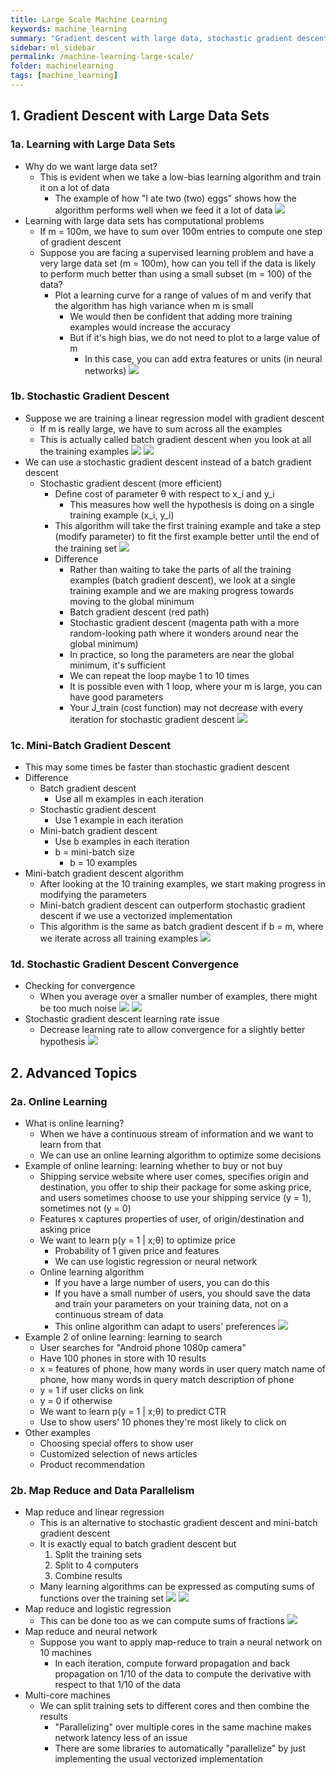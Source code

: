 ```yaml
---
title: Large Scale Machine Learning
keywords: machine_learning
summary: "Gradient descent with large data, stochastic gradient descent, mini-batch gradient descent, map reduce, data parallelism, and online learning."
sidebar: ml_sidebar
permalink: /machine-learning-large-scale/
folder: machinelearning
tags: [machine_learning]
---
```


## 1. Gradient Descent with Large Data Sets

### 1a. Learning with Large Data Sets
- Why do we want large data set?
    - This is evident when we take a low-bias learning algorithm and train it on a lot of data
        - The example of how "I ate two (two) eggs" shows how the algorithm performs well when we feed it a lot of data
        ![](https://raw.githubusercontent.com/ritchieng/machine-learning-stanford/master/w10_large_scale_ml/largescaleml.png)
- Learning with large data sets has computational problems
    - If m = 100m, we have to sum over 100m entries to compute one step of gradient descent
    - Suppose you are facing a supervised learning problem and have a very large data set (m = 100m), how can you tell if the data is likely to perform much better than using a small subset (m = 100) of the data?
        - Plot a learning curve for a range of values of m and verify that the algorithm has high variance when m is small
            - We would then be confident that adding more training examples would increase the accuracy
            - But if it's high bias, we do not need to plot to a large value of m
                - In this case, you can add extra features or units (in neural networks)
            ![](https://raw.githubusercontent.com/ritchieng/machine-learning-stanford/master/w10_large_scale_ml/largescaleml1.png)

### 1b. Stochastic Gradient Descent
- Suppose we are training a linear regression model with gradient descent
    - If m is really large, we have to sum across all the examples
    - This is actually called batch gradient descent when you look at all the training examples
    ![](https://raw.githubusercontent.com/ritchieng/machine-learning-stanford/master/w10_large_scale_ml/largescaleml2.png)
    ![](https://raw.githubusercontent.com/ritchieng/machine-learning-stanford/master/w10_large_scale_ml/largescaleml3.png)
- We can use a stochastic gradient descent instead of a batch gradient descent
    - Stochastic gradient descent (more efficient)
        - Define cost of parameter θ with respect to x_i and y_i
            - This measures how well the hypothesis is doing on a single training example (x_i, y_i)
        - This algorithm will take the first training example and take a step (modify parameter) to fit the first example better until the end of the training set
        ![](https://raw.githubusercontent.com/ritchieng/machine-learning-stanford/master/w10_large_scale_ml/largescaleml4.png)
        - Difference
            - Rather than waiting to take the parts of all the training examples (batch gradient descent), we look at a single training example and we are making progress towards moving to the global minimum
            - Batch gradient descent (red path)
            - Stochastic gradient descent (magenta path with a more random-looking path where it wonders around near the global minimum)
            - In practice, so long the parameters are near the global minimum, it's sufficient
            - We can repeat the loop maybe 1 to 10 times
            - It is possible even with 1 loop, where your m is large, you can have good parameters
            - Your J_train (cost function) may not decrease with every iteration for stochastic gradient descent
            ![](https://raw.githubusercontent.com/ritchieng/machine-learning-stanford/master/w10_large_scale_ml/largescaleml5.png)

### 1c. Mini-Batch Gradient Descent
- This may some times be faster than stochastic gradient descent
- Difference
    - Batch gradient descent
        - Use all m examples in each iteration
    - Stochastic gradient descent
        - Use 1 example in each iteration
    - Mini-batch gradient descent
        - Use b examples in each iteration
        - b = mini-batch size
            - b = 10 examples
- Mini-batch gradient descent algorithm
    - After looking at the 10 training examples, we start making progress in modifying the parameters
    - Mini-batch gradient descent can outperform stochastic gradient descent if we use a vectorized implementation
    - This algorithm is the same as batch gradient descent if b = m, where we iterate across all training examples
    ![](https://raw.githubusercontent.com/ritchieng/machine-learning-stanford/master/w10_large_scale_ml/largescaleml6.png)

### 1d. Stochastic Gradient Descent Convergence
- Checking for convergence
    - When you average over a smaller number of examples, there might be too much noise
![](https://raw.githubusercontent.com/ritchieng/machine-learning-stanford/master/w10_large_scale_ml/largescaleml7.png)
![](https://raw.githubusercontent.com/ritchieng/machine-learning-stanford/master/w10_large_scale_ml/largescaleml8.png)
- Stochastic gradient descent learning rate issue
    - Decrease learning rate to allow convergence for a slightly better hypothesis
    ![](https://raw.githubusercontent.com/ritchieng/machine-learning-stanford/master/w10_large_scale_ml/largescaleml9.png)

## 2. Advanced Topics

### 2a. Online Learning
- What is online learning?
    - When we have a continuous stream of information and we want to learn from that
    - We can use an online learning algorithm to optimize some decisions
- Example of online learning: learning whether to buy or not buy
    - Shipping service website where user comes, specifies origin and destination, you offer to ship their package for some asking price, and users sometimes choose to use your shipping service (y = 1), sometimes not (y = 0)
    - Features x captures properties of user, of origin/destination and asking price
    - We want to learn p(y = 1 | x;θ) to optimize price
        - Probability of 1 given price and features
        - We can use logistic regression or neural network
    - Online learning algorithm
        - If you have a large number of users, you can do this
        - If you have a small number of users, you should save the data and train your parameters on your training data, not on a continuous stream of data
        - This online algorithm can adapt to users' preferences
        ![](https://raw.githubusercontent.com/ritchieng/machine-learning-stanford/master/w10_large_scale_ml/largescaleml10.png)
- Example 2 of online learning: learning to search
    - User searches for "Android phone 1080p camera"
    - Have 100 phones in store with 10 results
    - x = features of phone, how many words in user query match name of phone, how many words in query match description of phone
    - y = 1 if user clicks on link
    - y = 0 if otherwise
    - We want to learn p(y = 1 | x;θ) to predict CTR
    - Use to show users' 10 phones they're most likely to click on
- Other examples
    - Choosing special offers to show user
    - Customized selection of news articles
    - Product recommendation     

### 2b. Map Reduce and Data Parallelism
- Map reduce and linear regression
    - This is an alternative to stochastic gradient descent and mini-batch gradient descent
    - It is exactly equal to batch gradient descent but 
        1. Split the training sets 
        2. Split to 4 computers
        3. Combine results
    - Many learning algorithms can be expressed as computing sums of functions over the training set
    ![](https://raw.githubusercontent.com/ritchieng/machine-learning-stanford/master/w10_large_scale_ml/largescaleml11.png)
    ![](https://raw.githubusercontent.com/ritchieng/machine-learning-stanford/master/w10_large_scale_ml/largescaleml12.png)
- Map reduce and logistic regression
    - This can be done too as we can compute sums of fractions
    ![](https://raw.githubusercontent.com/ritchieng/machine-learning-stanford/master/w10_large_scale_ml/largescaleml13.png)
- Map reduce and neural network
    - Suppose you want to apply map-reduce to train a neural network on 10 machines
        - In each iteration, compute forward propagation and back propagation on 1/10 of the data to compute the derivative with respect to that 1/10 of the data
- Multi-core machines
    - We can split training sets to different cores and then combine the results
        - "Parallelizing" over multiple cores in the same machine makes network latency less of an issue
        - There are some libraries to automatically "parallelize" by just implementing the usual vectorized implementation